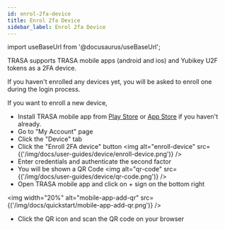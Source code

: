 ```yaml
---
id: enrol-2fa-device
title: Enrol 2fa Device
sidebar_label: Enrol 2fa Device
---
```


import useBaseUrl from '@docusaurus/useBaseUrl';


TRASA supports TRASA mobile apps (android and ios) and Yubikey U2F tokens as a 2FA device.

If you haven't enrolled any devices yet, you will be asked to enroll one during the login process.

If you want to enroll a new device,
* Install TRASA mobile app from [Play Store](https://play.google.com/store/apps/details?id=com.trasa&hl=en) or [App Store](https://apps.apple.com/np/app/trasa/id1411267389) if you haven't already.
* Go to "My Account" page
* Click the "Device" tab
* Click the "Enroll 2FA device" button
<img  alt="enroll-device" src={('/img/docs/user-guides/device/enroll-device.png')} />
* Enter credentials and authenticate the second factor
* You will be shown a QR Code
<img  alt="qr-code" src={('/img/docs/user-guides/device/qr-code.png')} />
* Open TRASA mobile app and click on + sign on the bottom right   

<img width="20%" alt="mobile-app-add-qr" src={('/img/docs/quickstart/mobile-app-add-qr.png')} />  

* Click the QR icon and scan the QR code on your browser
